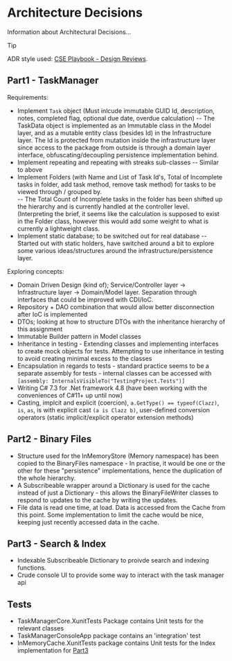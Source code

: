 # Architecture Decisions

Information about Architectural Decisions...

> [!TIP]
> ADR style used: [CSE Playbook - Design Reviews](https://github.com/microsoft/code-with-engineering-playbook/tree/main/docs/design/design-reviews).

## Part1 - TaskManager

Requirements:
- Implement `Task` object (Must inlcude immutable GUID Id, description, notes, completed flag, optional due date, overdue calculation)
-- The TaskData object is implemented as an Immutable class in the Model layer, and as a mutable entity class (besides Id) in the Infrastructure layer.  The Id is protected from mutation inside the infrastructure layer since access to the package from outside is through a domain layer interface, obfuscating/decoupling persistence implementation behind.
- Implement repeating and repeating with streaks sub-classes
-- Similar to above
- Implement Folders (with Name and List<string> of Task Id's, Total of Incomplete tasks in folder, add task method, remove task method) for tasks to be viewed through / grouped by.  
-- The Total Count of Incomplete tasks in the folder has been shifted up the hierarchy and is currently handled at the controller level. (Interpreting the brief, it seems like the calculation is supposed to exist in the Folder class, however this would add some weight to what is currently a lightweight class.
- Implement static database; to be switched out for real database
-- Started out with static holders, have switched around a bit to explore some various ideas/structures around the infrastructure/persistence layer.

Exploring concepts:
- Domain Driven Design (kind of); Service/Controller layer -> Infrastructure layer -> Domain/Model layer.  Separation through interfaces that could be improved with CDI/IoC. 
- Repository + DAO combination that would allow better disconnection after IoC is implemented
- DTOs; looking at how to structure DTOs with the inheritance hierarchy of this assignment
- Immutable Builder pattern in Model classes
- Inheritance in testing -  Extending classes and implementing interfaces to create mock objects for tests.  Attempting to use inheritance in testing to avoid creating minimal excess to the classes
- Encapsulation in regards to tests - standard practice seems to be a separate assembly for tests - internal classes can be accessed with `[assembly: InternalsVisibleTo("TestingProject.Tests")]`
- Writing C# 7.3 for .Net framework 4.8 (have been working with the conveniences of C#11+ up until now)
- Casting, implcit and explicit (coercion), `a.GetType() == typeof(Clazz)`, `is`, `as`, is with explicit cast `(a is Clazz b)`, user-defined conversion operators (static implicit/explicit operator extension methods)

## Part2 - Binary Files

- Structure used for the InMemoryStore (Memory namespace) has been copied to the BinaryFiles namespace - In practise, it would be one or the other for these "persistence" implementations, hence the duplication of the whole hierarchy.
- A Subscribeable wrapper around a Dictionary is used for the cache instead of just a Dictionary - this allows the BinaryFileWriter classes to respond to updates to the cache by writing the updates.
- File data is read one time, at load.  Data is accessed from the Cache from this point.  Some implementation to limit the cache would be nice, keeping just recently accessed data in the cache.

## Part3 - Search & Index

- Indexable Subscribeable Dictionary to proivde search and indexing functions.
- Crude console UI to provide some way to interact with the task manager api

## Tests

- TaskManagerCore.XunitTests Package contains Unit tests for the relevant classes
- TaskManagerConsoleApp package contains an 'integration' test
- InMemoryCache.XunitTests package contains Unit tests for the Index implementation for [Part3](#part3---search--index)

